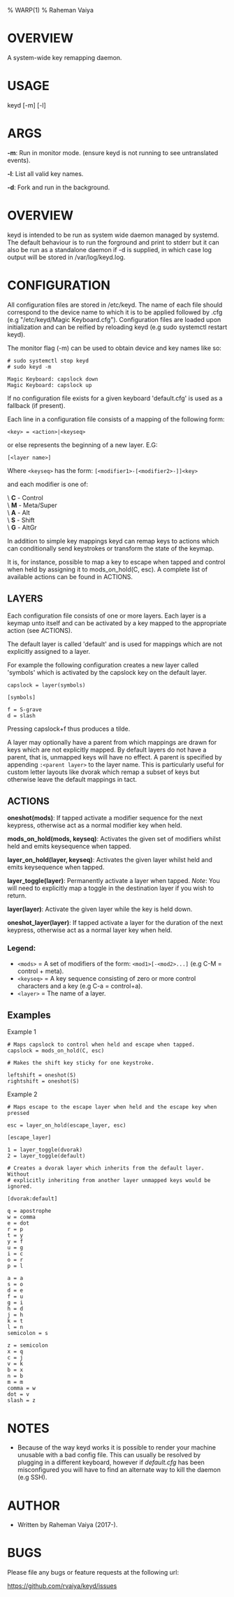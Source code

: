 % WARP(1)
% Raheman Vaiya

# OVERVIEW

A system-wide key remapping daemon.

# USAGE

keyd [-m] [-l]

# ARGS

 **-m**: Run in monitor mode. (ensure keyd is not running to see untranslated events).

 **-l**: List all valid key names.

 **-d**: Fork and run in the background.

# OVERVIEW

keyd is intended to be run as system wide daemon managed by systemd. The
default behaviour is to run the forground and print to stderr but it can also
be run as a standalone daemon if -d is supplied, in which case log output will
be stored in /var/log/keyd.log. 

# CONFIGURATION

All configuration files are stored in /etc/keyd. The name of each file should
correspond to the device name to which it is to be applied followed
by .cfg (e.g "/etc/keyd/Magic Keyboard.cfg"). Configuration files are loaded
upon initialization and can be reified by reloading keyd
(e.g sudo systemctl restart keyd).

The monitor flag (-m) can be used to obtain device and key names like so:

```
# sudo systemctl stop keyd
# sudo keyd -m

Magic Keyboard: capslock down
Magic Keyboard: capslock up
```

If no configuration file exists for a given keyboard 'default.cfg' is used as a fallback (if present).

Each line in a configuration file consists of a mapping of the following form:

	<key> = <action>|<keyseq>

or else represents the beginning of a new layer. E.G:

	[<layer name>]

Where `<keyseq>` has the form: `[<modifier1>-[<modifier2>-]]<key>`

and each modifier is one of:

\    **C** - Control\
\    **M** - Meta/Super\
\    **A** - Alt\
\    **S** - Shift\
\    **G** - AltGr

In addition to simple key mappings keyd can remap keys to actions which
can conditionally send keystrokes or transform the state of the keymap. 

It is, for instance, possible to map a key to escape when tapped and control when held
by assigning it to mods_on_hold(C, esc). A complete list of available actions can be 
found in ACTIONS.

## LAYERS

Each configuration file consists of one or more layers. Each layer is a keymap
unto itself and can be activated by a key mapped to the appropriate
action (see ACTIONS).

The default layer is called 'default' and is used for mappings which
are not explicitly assigned to a layer.

For example the following configuration creates a new layer called 'symbols' which
is activated by the capslock key on the default layer.

	capslock = layer(symbols)

	[symbols]

	f = S-grave
	d = slash

Pressing capslock+f thus produces a tilde.

A layer may optionally have a parent from which mappings are drawn for keys
which are not explicitly mapped. By default layers do not have a parent, that
is, unmapped keys will have no effect. A parent is specified by appending
`:<parent layer>` to the layer name. This is particularly useful for custom
letter layouts like dvorak which remap a subset of keys but otherwise leave the
default mappings in tact. 

## ACTIONS

**oneshot(mods)**: If tapped activate a modifier sequence for the next keypress, otherwise act as a normal modifier key when held.

**mods_on_hold(mods, keyseq)**: Activates the given set of modifiers whilst held and emits keysequence when tapped.

**layer_on_hold(layer, keyseq)**: Activates the given layer whilst held and emits keysequence when tapped.

**layer_toggle(layer)**: Permanently activate a layer when tapped. *Note*: You will need to explicitly map a toggle in the destination layer if you wish to return.

**layer(layer)**: Activate the given layer while the key is held down.

**oneshot_layer(layer)**: If tapped activate a layer for the duration of the next keypress, otherwise act as a normal layer key when held.

### Legend:

 - `<mods>` = A set of modifiers of the form: `<mod1>[-<mod2>...]` (e.g C-M = control + meta).
 - `<keyseq>` = A key sequence consisting of zero or more control characters and a key (e.g C-a = control+a).
 - `<layer>` = The name of a layer.

## Examples

Example 1

	# Maps capslock to control when held and escape when tapped.
	capslock = mods_on_hold(C, esc)

	# Makes the shift key sticky for one keystroke.

	leftshift = oneshot(S)
	rightshift = oneshot(S)

Example 2

	# Maps escape to the escape layer when held and the escape key when pressed

	esc = layer_on_hold(escape_layer, esc)

	[escape_layer]

	1 = layer_toggle(dvorak)
	2 = layer_toggle(default)

	# Creates a dvorak layer which inherits from the default layer. Without
	# explicitly inheriting from another layer unmapped keys would be ignored.

	[dvorak:default]

	q = apostrophe
	w = comma
	e = dot
	r = p
	t = y
	y = f
	u = g
	i = c
	o = r
	p = l

	a = a
	s = o
	d = e
	f = u
	g = i
	h = d
	j = h
	k = t
	l = n
	semicolon = s

	z = semicolon
	x = q
	c = j
	v = k
	b = x
	n = b
	m = m
	comma = w
	dot = v
	slash = z


# NOTES

- Because of the way keyd works it is possible to render your machine unusable with a bad
  config file. This can usually be resolved by plugging in a different keyboard, however
  if *default.cfg* has been misconfigured you will have to find an alternate way to kill 
  the daemon (e.g SSH).

# AUTHOR

 - Written by Raheman Vaiya (2017-).

# BUGS

Please file any bugs or feature requests at the following url:

https://github.com/rvaiya/keyd/issues
